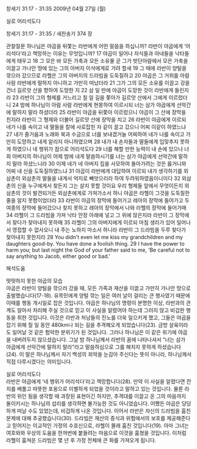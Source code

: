 창세기 31:17 - 31:35 
2009년 04월 27일 (월)

실로 어리석도다



창세기 31:17 - 31:35 / 새찬송가 374 장


관찰질문
하나님은 야곱을 뒤쫓는 라반에게 어떤 말씀을 하십니까? 라반이 야곱에게 ‘어리석다’라고 책망하는 이유는 무엇입니까?  17 야곱이 일어나 자식들과 아내들을 낙타들에게 태우고 18 그 모은 바 모든 가축과 모든 소유물 곧 그가 밧단아람에서 모은 가축을 이끌고 가나안 땅에 있는 그의 아버지 이삭에게로 가려 할새 19 그 때에 라반이 양털을 깎으러 갔으므로 라헬은 그의 아버지의 드라빔을 도둑질하고 20 야곱은 그 거취를 아람 사람 라반에게 말하지 아니하고 가만히 떠났더라 21 그가 그의 모든 소유를 이끌고 강을 건너 길르앗 산을 향하여 도망한 지 22 삼 일 만에 야곱이 도망한 것이 라반에게 들린지라 23 라반이 그의 형제를 거느리고 칠 일 길을 쫓아가 길르앗 산에서 그에게 이르렀더니 24 밤에 하나님이 아람 사람 라반에게 현몽하여 이르시되 너는 삼가 야곱에게 선악간에 말하지 말라 하셨더라 25 라반이 야곱을 뒤쫓아 이르렀으니 야곱이 그 산에 장막을 친지라 라반이 그 형제와 더불어 길르앗 산에 장막을 치고 26 라반이 야곱에게 이르되 네가 나를 속이고 내 딸들을 칼에 사로잡힌 자 같이 끌고 갔으니 어찌 이같이 하였느냐 27 내가 즐거움과 노래와 북과 수금으로 너를 보내겠거늘 어찌하여 네가 나를 속이고 가만히 도망하고 내게 알리지 아니하였으며 28 내가 내 손자들과 딸들에게 입맞추지 못하게 하였으니 네 행위가 참으로 어리석도다 29 너를 해할 만한 능력이 내 손에 있으나 너희 아버지의 하나님이 어제 밤에 내게 말씀하시기를 너는 삼가 야곱에게 선악간에 말하지 말라 하셨느니라 30 이제 네가 네 아버지 집을 사모하여 돌아가려는 것은 옳거니와 어찌 내 신을 도둑질하였느냐 31 야곱이 라반에게 대답하여 이르되 내가 생각하기를 외삼촌이 외삼촌의 딸들을 내게서 억지로 빼앗으리라 하여 두려워하였음이니이다 32 외삼촌의 신을 누구에게서 찾든지 그는 살지 못할 것이요 우리 형제들 앞에서 무엇이든지 외삼촌의 것이 발견되거든 외삼촌에게로 가져가소서 하니 야곱은 라헬이 그것을 도둑질한 줄을 알지 못함이었더라 33 라반이 야곱의 장막에 들어가고 레아의 장막에 들어가고 두 여종의 장막에 들어갔으나 찾지 못하고 레아의 장막에서 나와 라헬의 장막에 들어가매 34 라헬이 그 드라빔을 가져 낙타 안장 아래에 넣고 그 위에 앉은지라 라반이 그 장막에서 찾다가 찾아내지 못하매 35 라헬이 그의 아버지에게 이르되 마침 생리가 있어 일어나서 영접할 수 없사오니 내 주는 노하지 마소서 하니라 라반이 그 드라빔을 두루 찾다가 찾아내지 못한지라    28 You didn't even let me kiss my grandchildren and my daughters good-by. You have done a foolish thing. 29 I have the power to harm you; but last night the God of your father said to me, 'Be careful not to say anything to Jacob, either good or bad.'

해석도움





떳떳하지 못한 야곱의 모습  
야곱은 라반이 양털을 깎으러 갔을 때, 모든 가족과 재산을 이끌고 가만히 가나안 땅으로 출발했습니다(17-18). 유목민에게 양털 깎는 일은 여러 날이 걸리는 큰 행사였기 때문에 이때를 행동 개시일로 잡은 것입니다. 야곱은 하나님의 명령이 분명한 이상, 라반과의 관계도 알아서 처리해 주실 것으로 믿고 이 사실을 알렸어야 하는데 그러지 않고 비겁한 행동을 취한 것입니다. 이것은 라반과 처남들의 진노를 더욱 일으키게 했고, 그들은 야곱을 잡기 위해 칠 일 동안 480km나 되는 길을 추격해오게 되었습니다(23). 금방 살육이라도 일어날 것 같은 험악한 분위기가 된 것입니다. 그러나 하나님은 이 같은 위기에 야곱을 내버려두지 않으셨습니다. 그날 밤 하나님께서 라반의 꿈에 나타나셔서 “너는 삼가 야곱에게 선악간에 말하지 말라”라고 말씀하심으로 그를 해치지 못하게 하셨습니다(24). 이 말은 하나님께서 자기 백성의 죄악을 눈감아 주신다는 뜻이 아니라, 하나님께서 직접 다루시겠다는 의미입니다.    

실로 어리석도다  
라반은 야곱에게 ‘네 행위가 어리석다’라고 책망합니다(28). 만약 이 사실을 알렸다면 잔치를 베풀고 따뜻한 포옹으로 이별하게 되었을 것이라고 말하고 있는 것입니다. 물론 라반의 위인 됨을 생각할 때 과장된 표현이긴 하지만, 추격대를 이끌고 온 그의 마음까지 돌이키시는 하나님의 섭리를 생각하면 불가능한 것도 아니었습니다. 어쨌든 야곱은 당당하게 떠날 수도 있었는데, 비겁하게 나온 것입니다. 이어서 라반은 자신의 드라빔을 훔친 문제에 대해 추궁했습니다(30). 드라빔은 재산의 증식과 위험에서의 보호를 제공해준다고 믿어지는 이교적인 가정의 수호신으로, 라헬이 몰래 훔친 것입니다(19). 아마 그녀는 여호와와 우상의 도움을 한꺼번에 붙들려는 마음으로 이것을 훔쳤을 것입니다. 이처럼 라헬이 훔쳐온 드라빔은 몇 년 후 가정 전체에 큰 화를 가져오게 됩니다.